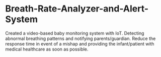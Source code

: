 # Breath-Rate-Analyzer-and-Alert-System
Created a video-based baby monitoring system with IoT. Detecting abnormal breathing patterns and notifying parents/guardian. Reduce the response time in event of a mishap and providing the infant/patient with medical healthcare as soon as possible.
